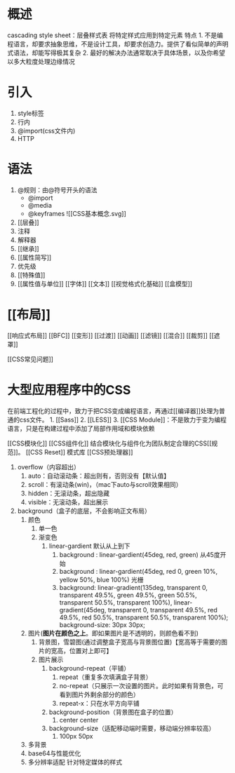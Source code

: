 #  概述
cascading style sheet：层叠样式表
将特定样式应用到特定元素
特点
	1. 不是编程语言，却要求抽象思维，不是设计工具，却要求创造力。提供了看似简单的声明式语法，却能写得极其复杂
	2. 最好的解决办法通常取决于具体场景，以及你希望以多大粒度处理边缘情况
# 引入
1. style标签
2. 行内
3. @import(css文件内)
4. HTTP
# 语法
1. @规则：由@符号开头的语法
	- @import
	- @media
	- @keyframes
![[CSS基本概念.svg]]
1. [[层叠]] 
2. 注释
3. 解释器
4. [[继承]] 
5. [[属性简写]] 
6. 优先级
7. [[特殊值]] 
8. [[属性值与单位]] 
[[字体]] 
[[文本]] 
[[视觉格式化基础]] 
[[盒模型]] 

# [[布局]] 
[[响应式布局]] 
[[BFC]] 
[[变形]] 
[[过渡]] 
[[动画]] 
[[滤镜]] 
[[混合]] 
[[裁剪]] 
[[遮罩]] 

[[CSS常见问题]] 
# 大型应用程序中的CSS
在前端工程化的过程中，致力于把CSS变成编程语言，再通过[[编译器]]处理为普通的css文件。
	1. [[Sass]] 
	2. [[LESS]]
	3. [[CSS Module]]：不是致力于变为编程语言，只是在构建过程中添加了局部作用域和模块依赖

[[CSS模块化]] 
[[CSS组件化]] 
结合模块化与组件化为团队制定合理的CSS[[规范]]。
[[CSS Reset]] 
模式库
[[CSS预处理器]]



1. overflow（内容超出）
	1. auto：自动滚动条：超出则有，否则没有【默认值】
	2. scroll：有滚动条(win)，（mac下auto与scroll效果相同）
	3. hidden：无滚动条，超出隐藏
	4. visible：无滚动条，超出展示
2. background（盒子的底层，不会影响正文布局）
	1. 颜色
		1. 单一色
		2. 渐变色
			1. linear-gardient 默认从上到下
				1. background : linear-gardient(45deg, red, green)  从45度开始
				2. background : linear-gardient(45deg, red 0, green 10%, yellow 50%, blue 100%) 光栅
				3. background: linear-gradient(135deg, transparent 0, transparent 49.5%, green 49.5%, green 50.5%, transparent 50.5%, transparent 100%), linear-gradient(45deg, transparent 0, transparent 49.5%, red 49.5%, red 50.5%, transparent 50.5%, transparent 100%);    background-size: 30px 30px;
	2. 图片(**图片在颜色之上**。即如果图片是不透明的，则颜色看不到)
		1. 背景图，雪碧图(通过调整盒子宽高与背景图位置)【宽高等于需要的图片的宽高，位置对上即可】
		2. 图片展示
			1. background-repeat（平铺）
				1. repeat（重复多次填满盒子背景）
				2. no-repeat（只展示一次设置的图片。此时如果有背景色，可看到图片外剩余部分的颜色）
				3. repeat-x：只在水平方向平铺
			2. background-position（背景图在盒子的位置）
				1. center center
			3. background-size（适配移动端时需要，移动端分辨率较高）
				1. 100px 50px
	3. 多背景
	4. base64与性能优化
	5. 多分辨率适配
针对特定媒体的样式